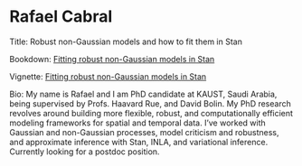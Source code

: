 # Rafael Cabral

Title: Robust non-Gaussian models and how to fit them in Stan

Bookdown: [Fitting robust non-Gaussian models in Stan](https://rafaelcabral96.github.io/nigstan/)

Vignette: [Fitting robust non-Gaussian models in Stan](https://htmlpreview.github.io/?https://github.com/rafaelcabral96/connect22-space-time/blob/main/resources/Speaker%203%20-%20Rafael%20Cabral/vignette/stanconnect.html)

Bio: My name is Rafael and I am PhD candidate at KAUST, Saudi Arabia, being supervised by Profs. Haavard Rue, and David Bolin. My PhD research revolves around building more flexible, robust, and computationally efficient modeling frameworks for spatial and temporal data. I’ve worked with Gaussian and non-Gaussian processes, model criticism and robustness, and approximate inference with Stan, INLA, and variational inference. Currently looking for a postdoc position.